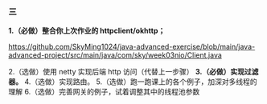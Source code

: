 ### 三

**1.（必做）整合你上次作业的 httpclient/okhttp；**

https://github.com/SkyMing1024/java-advanced-exercise/blob/main/java-advanced-project/src/main/java/com/sky/week03nio/Client.java

2.（选做）使用 netty 实现后端 http 访问（代替上一步骤）
**3.（必做）实现过滤器。**
4.（选做）实现路由。
5.（选做）跑一跑课上的各个例子，加深对多线程的理解
6.（选做）完善网关的例子，试着调整其中的线程池参数